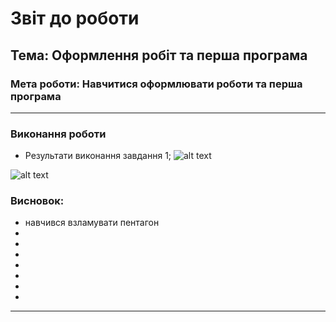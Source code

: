 # Звіт до роботи
## Тема: Оформлення робіт та перша програма
### Мета роботи: Навчитися оформлювати роботи та перша програма
---
### Виконання роботи
-  Результати виконання завдання 1;
![alt text](https://i.imgur.com/aO544JC.png)
            

![alt text](https://imgur.com/viFtcUp)

### Висновок: 


-  навчився взламувати пентагон 
-  
-  
-  
-  
-  
-  
-  
---
